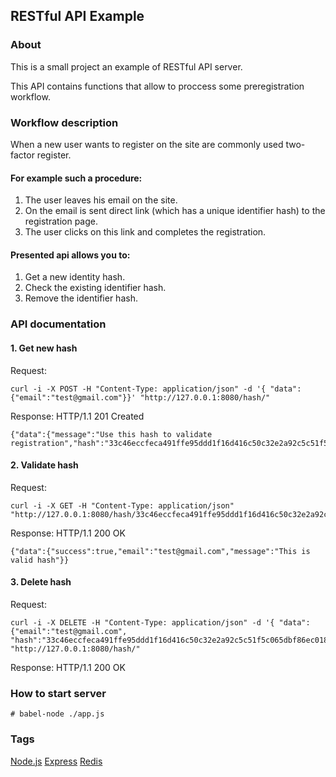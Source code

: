 ## RESTful API Example

### About
This is a small project an example of RESTful API server.

This API contains functions that allow to proccess some preregistration workflow. 

### Workflow description
When a new user wants to register on the site are commonly used two-factor register.

#### For example such a procedure:
1. The user leaves his email on the site.
2. On the email is sent direct link (which has a unique identifier hash) to the registration page.
3. The user clicks on this link and completes the registration.

#### Presented api allows you to:
1. Get a new identity hash.
2. Check the existing identifier hash.
3. Remove the identifier hash.

### API documentation

#### 1. Get new hash
Request:
```
curl -i -X POST -H "Content-Type: application/json" -d '{ "data": {"email":"test@gmail.com"}}' "http://127.0.0.1:8080/hash/"
```
Response:
HTTP/1.1 201 Created
```
{"data":{"message":"Use this hash to validate registration","hash":"33c46eccfeca491ffe95ddd1f16d416c50c32e2a92c5c51f5c065dbf86ec018917efc363f8762e3c4640c952f743878d8b22f625a376af17648d7f229f88e0df"}}
```

#### 2. Validate hash
Request:
```
curl -i -X GET -H "Content-Type: application/json" "http://127.0.0.1:8080/hash/33c46eccfeca491ffe95ddd1f16d416c50c32e2a92c5c51f5c065dbf86ec018917efc363f8762e3c4640c952f743878d8b22f625a376af17648d7f229f88e0df"
``` 

Response:
HTTP/1.1 200 OK
```
{"data":{"success":true,"email":"test@gmail.com","message":"This is valid hash"}}
```

#### 3. Delete hash
Request:
```
curl -i -X DELETE -H "Content-Type: application/json" -d '{ "data": {"email":"test@gmail.com", "hash":"33c46eccfeca491ffe95ddd1f16d416c50c32e2a92c5c51f5c065dbf86ec018917efc363f8762e3c4640c952f743878d8b22f625a376af17648d7f229f88e0df"}}' "http://127.0.0.1:8080/hash/"
```

Response: 
HTTP/1.1 200 OK



### How to start server
```
# babel-node ./app.js
```
### Tags
[Node.js](https://nodejs.org/)
[Express](http://expressjs.com/)
[Redis](http://redis.io/)